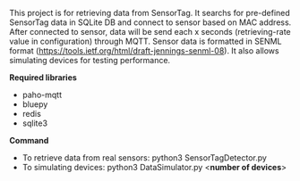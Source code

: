 This project is for retrieving data from SensorTag. It searchs for pre-defined SensorTag data in SQLite DB and connect to sensor based on MAC address.
After connected to sensor, data will be send each x seconds (retrieving-rate value in configuration) through MQTT. Sensor data is formatted in SENML format (https://tools.ietf.org/html/draft-jennings-senml-08).
It also allows simulating devices for testing performance.

**Required libraries**

- paho-mqtt 
- bluepy
- redis
- sqlite3

**Command**

- To retrieve data from real sensors: python3 SensorTagDetector.py
- To simulating devices: python3 DataSimulator.py <**number of devices**>



  